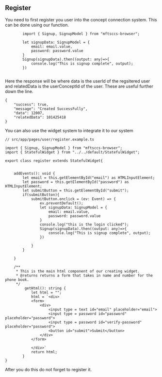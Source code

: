 ## Register

You need to first register you user into the concept connection system. This can be done using our function.



```
        import { Signup, SignupModel } from "mftsccs-browser";
        
        let signupData: SignupModel = {
            email: email.value,
            password: password.value
        }
        Signup(signupData).then((output: any)=>{
            console.log("This is signup complete", output);
        })
            
```



Here the response will be where data is the userId of the regsitered user and relatedData is the userConceptId of the user. These are useful further down the line.

```
{
    "success": true,
    "message": "Created SuccessFully",
    "data": 12007,
    "relatedData": 101425418
}
```

You can also use the widget system to integrate it to our system



```
// src/app/pages/user/register.example.ts

import { Signup, SignupModel } from "mftsccs-browser";
import { StatefulWidget } from "../../default/StatefulWidget";

export class register extends StatefulWidget{


    addEvents(): void {
        let email = this.getElementById("email") as HTMLInputElement;
        let password = this.getElementById("password") as HTMLInputElement;
        let submitButton = this.getElementById("submit");
        if(submitButton){
            submitButton.onclick = (ev: Event) => {
                ev.preventDefault();
                let signupData: SignupModel = {
                    email: email.value,
                    password: password.value
                }
                console.log("this is the login clicked");
                Signup(signupData).then((output: any)=>{
                    console.log("This is signup complete", output);
                })
                
            }
        }

    }

    /**
     * This is the main html component of our creating widget.
     * @returns returns a form that takes in name and number for the phone book.
     */
         getHtml(): string {
            let html = "";
            html = `<div>
            <form>
                <div>
                    <input type = text id="email" placeholder="email">
                    <input type = password id="password" placeholder="password">
                    <input type = password id="verify-password" placeholder="password">
                    <button id="submit">Submit</button>
                </div>
            </form>
    
            </div>`
            return html;
        }
}
```

After you do this do not forget to register it.